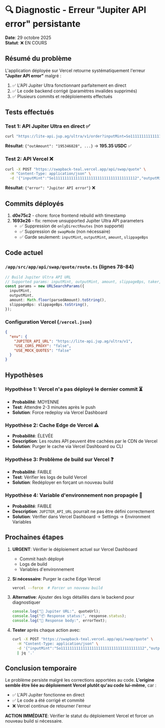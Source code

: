 # 🔍 Diagnostic - Erreur "Jupiter API error" persistante

**Date**: 29 octobre 2025  
**Statut**: ❌ EN COURS

## Résumé du problème

L'application déployée sur Vercel retourne systématiquement l'erreur **"Jupiter API error"** malgré :
1. ✅ L'API Jupiter Ultra fonctionnant parfaitement en direct
2. ✅ Le code backend corrigé (paramètres invalides supprimés)
3. ✅ Plusieurs commits et redéploiements effectués

## Tests effectués

### Test 1: API Jupiter Ultra en direct ✅
```bash
curl "https://lite-api.jup.ag/ultra/v1/order?inputMint=So11111111111111111111111111111111111112&outputMint=EPjFWdd5AufqSSqeM2qN1xzybapC8G4wEGGkZwyTDt1v&amount=1000000000&slippageBps=50"
```
**Résultat**: `{"outAmount": "195346828", ...}` → **195.35 USDC** ✅

### Test 2: API Vercel ❌
```bash
curl -X POST "https://swapback-teal.vercel.app/api/swap/quote" \
  -H "Content-Type: application/json" \
  -d '{"inputMint":"So11111111111111111111111111111111111112","outputMint":"EPjFWdd5AufqSSqeM2qN1xzybapC8G4wEGGkZwyTDt1v","amount":1000000000,"slippageBps":50}'
```
**Résultat**: `{"error": "Jupiter API error"}` ❌

## Commits déployés

1. **d0e75c2** - chore: force frontend rebuild with timestamp
2. **1693e26** - fix: remove unsupported Jupiter Ultra API parameters
   - ✅ Suppression de `onlyDirectRoutes` (non supporté)
   - ✅ Suppression de `swapMode` (non nécessaire)
   - ✅ Garde seulement: `inputMint`, `outputMint`, `amount`, `slippageBps`

## Code actuel

### `/app/src/app/api/swap/quote/route.ts` (lignes 78-84)
```typescript
// Build Jupiter Ultra API URL
// Supported params: inputMint, outputMint, amount, slippageBps, taker, referralAccount, excludeRouters, excludeDexes
const params = new URLSearchParams({
  inputMint,
  outputMint,
  amount: Math.floor(parsedAmount).toString(),
  slippageBps: slippageBps.toString(),
});
```

### Configuration Vercel (`/vercel.json`)
```json
{
  "env": {
    "JUPITER_API_URL": "https://lite-api.jup.ag/ultra/v1",
    "USE_CORS_PROXY": "false",
    "USE_MOCK_QUOTES": "false"
  }
}
```

## Hypothèses

### Hypothèse 1: Vercel n'a pas déployé le dernier commit ⏳
- **Probabilité**: MOYENNE
- **Test**: Attendre 2-3 minutes après le push
- **Solution**: Force redeploy via Vercel Dashboard

### Hypothèse 2: Cache Edge de Vercel ⚠️
- **Probabilité**: ÉLEVÉE
- **Description**: Les routes API peuvent être cachées par le CDN de Vercel
- **Solution**: Purger le cache via Vercel Dashboard ou CLI

### Hypothèse 3: Problème de build sur Vercel ❓
- **Probabilité**: FAIBLE
- **Test**: Vérifier les logs de build Vercel
- **Solution**: Redéployer en forçant un nouveau build

### Hypothèse 4: Variable d'environnement non propagée 🔧
- **Probabilité**: FAIBLE
- **Description**: `JUPITER_API_URL` pourrait ne pas être défini correctement
- **Solution**: Vérifier dans Vercel Dashboard → Settings → Environment Variables

## Prochaines étapes

1. **URGENT**: Vérifier le déploiement actuel sur Vercel Dashboard
   - Commit hash déployé
   - Logs de build
   - Variables d'environnement

2. **Si nécessaire**: Purger le cache Edge Vercel
   ```bash
   vercel --force  # Forcer un nouveau build
   ```

3. **Alternative**: Ajouter des logs détaillés dans le backend pour diagnostiquer
   ```typescript
   console.log("🔗 Jupiter URL:", quoteUrl);
   console.log("📦 Response status:", response.status);
   console.log("📄 Response body:", errorText);
   ```

4. **Tester** après chaque action avec:
   ```bash
   curl -X POST "https://swapback-teal.vercel.app/api/swap/quote" \
     -H "Content-Type: application/json" \
     -d '{"inputMint":"So11111111111111111111111111111111111112","outputMint":"EPjFWdd5AufqSSqeM2qN1xzybapC8G4wEGGkZwyTDt1v","amount":1000000000,"slippageBps":50}' \
     | jq '.'
   ```

## Conclusion temporaire

Le problème persiste malgré les corrections apportées au code. **L'origine semble être liée au déploiement Vercel plutôt qu'au code lui-même**, car :
- ✅ L'API Jupiter fonctionne en direct
- ✅ Le code a été corrigé et commité
- ❌ Vercel continue de retourner l'erreur

**ACTION IMMÉDIATE**: Vérifier le statut du déploiement Vercel et forcer un nouveau build si nécessaire.
